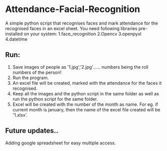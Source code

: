 # Attendance-Facial-Recognition

A simple python script that recognises faces and mark attendance for the recognised faces in an excel sheet.
You need following libraries pre-installed on your system:
1.face_recognition
2.Opencv
3.openpyxl
4.datetime

## Run:
1. Save images of people as '1.jpg','2.jpg'...... numbers being the roll numbers of the person!
2. Run the program.
3. An excel file will be created, marked with the attendance for the faces it recognised.
4. Keep all the images and the python script in the same folder as well as run the python script for the same folder.
5. Excel will be created with the number of the month as name. For eg. if current month is january, then the name of the excel file created will be '1.xlsx'.


## Future updates..

Adding google spreadsheet for easy multiple access.
